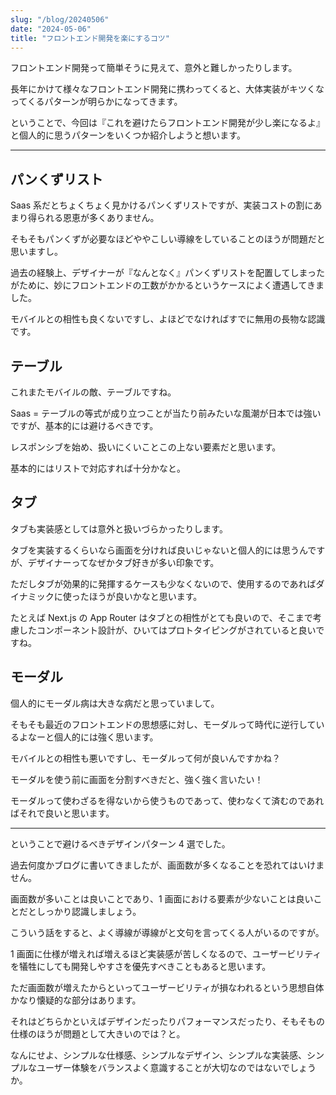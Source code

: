 ```yaml
---
slug: "/blog/20240506"
date: "2024-05-06"
title: "フロントエンド開発を楽にするコツ"
---
```


フロントエンド開発って簡単そうに見えて、意外と難しかったりします。

長年にかけて様々なフロントエンド開発に携わってくると、大体実装がキツくなってくるパターンが明らかになってきます。

ということで、今回は『これを避けたらフロントエンド開発が少し楽になるよ』と個人的に思うパターンをいくつか紹介しようと想います。

---

## パンくずリスト

Saas 系だとちょくちょく見かけるパンくずリストですが、実装コストの割にあまり得られる恩恵が多くありません。

そもそもパンくずが必要なほどややこしい導線をしていることのほうが問題だと思いますし。

過去の経験上、デザイナーが『なんとなく』パンくずリストを配置してしまったがために、妙にフロントエンドの工数がかかるというケースによく遭遇してきました。

モバイルとの相性も良くないですし、よほどでなければすでに無用の長物な認識です。

## テーブル

これまたモバイルの敵、テーブルですね。

Saas = テーブルの等式が成り立つことが当たり前みたいな風潮が日本では強いですが、基本的には避けるべきです。

レスポンシブを始め、扱いにくいことこの上ない要素だと思います。

基本的にはリストで対応すれば十分かなと。

## タブ

タブも実装感としては意外と扱いづらかったりします。

タブを実装するくらいなら画面を分ければ良いじゃないと個人的には思うんですが、デザイナーってなぜかタブ好きが多い印象です。

ただしタブが効果的に発揮するケースも少なくないので、使用するのであればダイナミックに使ったほうが良いかなと思います。

たとえば Next.js の App Router はタブとの相性がとても良いので、そこまで考慮したコンポーネント設計が、ひいてはプロトタイピングがされていると良いですね。

## モーダル

個人的にモーダル病は大きな病だと思っていまして。

そもそも最近のフロントエンドの思想感に対し、モーダルって時代に逆行しているよなーと個人的には強く思います。

モバイルとの相性も悪いですし、モーダルって何が良いんですかね？

モーダルを使う前に画面を分割すべきだと、強く強く言いたい！

モーダルって使わざるを得ないから使うものであって、使わなくて済むのであればそれで良いと思います。

---

ということで避けるべきデザインパターン 4 選でした。

過去何度かブログに書いてきましたが、画面数が多くなることを恐れてはいけません。

画面数が多いことは良いことであり、1 画面における要素が少ないことは良いことだとしっかり認識しましょう。

こういう話をすると、よく導線が導線がと文句を言ってくる人がいるのですが。

1 画面に仕様が増えれば増えるほど実装感が苦しくなるので、ユーザービリティを犠牲にしても開発しやすさを優先すべきこともあると思います。

ただ画面数が増えたからといってユーザービリティが損なわれるという思想自体かなり懐疑的な部分はあります。

それはどちらかといえばデザインだったりパフォーマンスだったり、そもそもの仕様のほうが問題として大きいのでは？と。

なんにせよ、シンプルな仕様感、シンプルなデザイン、シンプルな実装感、シンプルなユーザー体験をバランスよく意識することが大切なのではないでしょうか。
